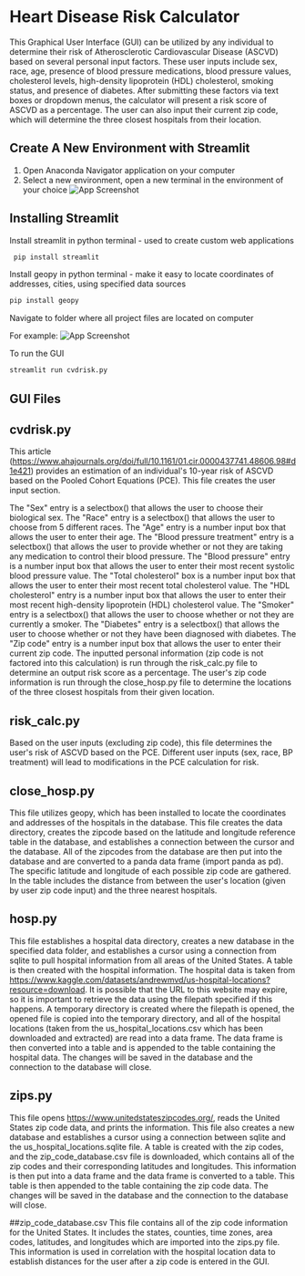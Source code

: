 
# Heart Disease Risk Calculator

This Graphical User Interface (GUI) can be utilized by any individual to determine their risk of Atherosclerotic Cardiovascular Disease (ASCVD) based on several personal input factors. These user inputs include sex, race, age, presence of blood pressure medications, blood pressure values, cholesterol levels, high-density lipoprotein (HDL) cholesterol, smoking status, and presence of diabetes. After submitting these factors via text boxes or dropdown menus, the calculator will present a risk score of ASCVD as a percentage. The user can also input their current zip code, which will determine the three closest hospitals from their location.



## Create A New Environment with Streamlit

1. Open Anaconda Navigator application on your computer
2. Select a new environment, open a new terminal in the environment of your choice
![App Screenshot](https://i.stack.imgur.com/EiiFc.png)


## Installing Streamlit

Install streamlit in python terminal - used to create custom web applications

```bash
 pip install streamlit
```

Install geopy in python terminal - make it easy to locate coordinates of addresses, cities, using specified data sources

```bash
pip install geopy
```

Navigate to folder where all project files are located on computer

For example:
![App Screenshot](https://i.paste.pics/K8YXN.png)

To run the GUI

```bash
streamlit run cvdrisk.py
```

## GUI Files

## cvdrisk.py
This article (https://www.ahajournals.org/doi/full/10.1161/01.cir.0000437741.48606.98#d1e421) provides an estimation of an individual's 10-year risk of ASCVD based on the Pooled Cohort Equations (PCE). This file creates the user input section.

The "Sex" entry is a selectbox() that allows the user to choose their biological sex. The "Race" entry is a selectbox() that allows the user to choose from 5 different races. The "Age" entry is a number input box that allows the user to enter their age. The "Blood pressure treatment" entry is a selectbox() that allows the user to provide whether or not they are taking any medication to control their blood pressure. The "Blood pressure" entry is a number input box that allows the user to enter their most recent systolic blood pressure value. The "Total cholesterol" box is a number input box that allows the user to enter their most recent total cholesterol value. The "HDL cholesterol" entry is a number input box that allows the user to enter their most recent high-density lipoprotein (HDL) cholesterol value. The "Smoker" entry is a selectbox() that allows the user to choose whether or not they are currently a smoker. The "Diabetes" entry is a selectbox() that allows the user to choose whether or not they have been diagnosed with diabetes. The "Zip code" entry is a number input box that allows the user to enter their current zip code. The inputted personal information (zip code is not factored into this calculation) is run through the risk_calc.py file to determine an output risk score as a percentage. The user's zip code information is run through the close_hosp.py file to determine the locations of the three closest hospitals from their given location.

## risk_calc.py
Based on the user inputs (excluding zip code), this file determines the user's risk of ASCVD based on the PCE. Different user inputs (sex, race, BP treatment) will lead to modifications in the PCE calculation for risk.

## close_hosp.py
This file utilizes geopy, which has been installed to locate the coordinates and addresses of the hospitals in the database. This file creates the data directory, creates the zipcode based on the latitude and longitude reference table in the database, and establishes a connection between the cursor and the database. All of the zipcodes from the database are then put into the database and are converted to a panda data frame (import panda as pd). The specific latitude and longitude of each possible zip code are gathered. In the table includes the distance from between the user's location (given by user zip code input) and the three nearest hospitals.

## hosp.py
This file establishes a hospital data directory, creates a new database in the specified data folder, and establishes a cursor using a connection from sqlite to pull hospital information from all areas of the United States. A table is then created with the hospital information. The hospital data is taken from https://www.kaggle.com/datasets/andrewmvd/us-hospital-locations?resource=download. It is possible that the URL to this website may expire, so it is important to retrieve the data using the filepath specified if this happens. A temporary directory is created where the filepath is opened, the opened file is copied into the temporary directory, and all of the hospital locations (taken from the us_hospital_locations.csv which has been downloaded and extracted) are read into a data frame. The data frame is then converted into a table and is appended to the table containing the hospital data. The changes will be saved in the database and the connection to the database will close.

## zips.py
This file opens https://www.unitedstateszipcodes.org/, reads the United States zip code data, and prints the information. This file also creates a new database and establishes a cursor using a connection between sqlite and the us_hospital_locations.sqlite file. A table is created with the zip codes, and the zip_code_database.csv file is downloaded, which contains all of the zip codes and their corresponding latitudes and longitudes. This information is then put into a data frame and the data frame is converted to a table. This table is then appended to the table containing the zip code data. The changes will be saved in the database and the connection to the database will close.   

##zip_code_database.csv
This file contains all of the zip code information for the United States. It includes the states, counties, time zones, area codes, latitudes, and longitudes which are imported into the zips.py file. This information is used in correlation with the hospital location data to establish distances for the user after a zip code is entered in the GUI.
